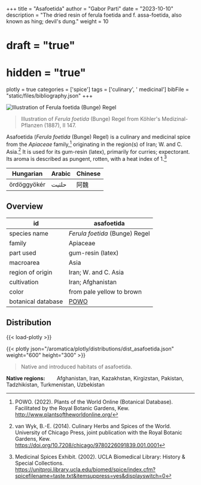 +++
title = "Asafoetida"
author = "Gabor Parti"
date = "2023-10-10"
description = "The dried resin of ferula foetida and f. assa-foetida, also known as hing; devil's dung."
weight = 10
# draft = "true"
# hidden = "true"
plotly = true
categories = ['spice']
tags = ['culinary', ' medicinal']
bibFile = "static/files/bibliography.json"
+++

![Illustration of *Ferula foetida* (Bunge) Regel](/images/illustrations/asafoetida.png?width=25vw "Illustration of *Ferula foetida* (Bunge) Regel from Köhler's Medizinal-Pflanzen (1887), II 147.")

>Illustration of *Ferula foetida* (Bunge) Regel from Köhler's Medizinal-Pflanzen (1887), II 147.

Asafoetida (*Ferula foetida* (Bunge) Regel) is a culinary and medicinal spice from the *Apiaceae* family,[^powo] originating in the region(s) of Iran; W. and C. Asia.[^van_wyk_culinary_2014] It is used for its gum-resin (latex), primarily for curries; expectorant. Its aroma is described as pungent, rotten, with a heat index of 1.[^ucla_medicinal_2002]

| Hungarian |Arabic|Chinese|
|-----------|------|-------|
|ördöggyökér| حلتیت|   阿魏  |

## Overview

|        id        |                     asafoetida                    |
|------------------|---------------------------------------------------|
|   species name   |           *Ferula foetida* (Bunge) Regel          |
|      family      |                      Apiaceae                     |
|     part used    |                 gum-resin (latex)                 |
|     macroarea    |                        Asia                       |
| region of origin |                Iran; W. and C. Asia               |
|    cultivation   |                 Iran; Afghanistan                 |
|       color      |             from pale yellow to brown             |
|botanical database|[POWO](https://powo.science.kew.org/taxon/842277-1)|

## Distribution

{{< load-plotly >}}

{{< plotly json="/aromatica/plotly/distributions/dist_asafoetida.json" weight="600" height="300" >}}

>Native and introduced habitats of asafoetida.

**Native regions:** &nbsp; &nbsp; &nbsp; &nbsp;Afghanistan, Iran, Kazakhstan, Kirgizstan, Pakistan, Tadzhikistan, Turkmenistan, Uzbekistan

[^powo]: POWO. (2022). Plants of the World Online (Botanical Database). Facilitated by the Royal Botanic Gardens, Kew. http://www.plantsoftheworldonline.org/
[^van_wyk_culinary_2014]: van Wyk, B.-E. (2014). Culinary Herbs and Spices of the World. University of Chicago Press, joint publication with the Royal Botanic Gardens, Kew. https://doi.org/10.7208/chicago/9780226091839.001.0001
[^ucla_medicinal_2002]: Medicinal Spices Exhibit. (2002). UCLA Biomedical Library: History & Special Collections. https://unitproj.library.ucla.edu/biomed/spice/index.cfm?spicefilename=taste.txt&itemsuppress=yes&displayswitch=0

